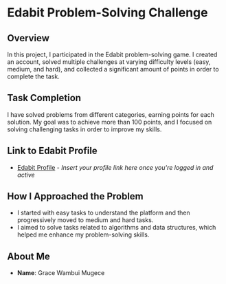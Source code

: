 # Edabit Problem-Solving Challenge

## Overview
In this project, I participated in the Edabit problem-solving game. I created an account, solved multiple challenges at varying difficulty levels (easy, medium, and hard), and collected a significant amount of points in order to complete the task.

## Task Completion
I have solved problems from different categories, earning points for each solution. My goal was to achieve more than 100 points, and I focused on solving challenging tasks in order to improve my skills.

## Link to Edabit Profile
- [Edabit Profile](https://edabit.com) - *Insert your profile link here once you're logged in and active*

## How I Approached the Problem
- I started with easy tasks to understand the platform and then progressively moved to medium and hard tasks.
- I aimed to solve tasks related to algorithms and data structures, which helped me enhance my problem-solving skills.

## About Me
- **Name**: Grace Wambui Mugece


